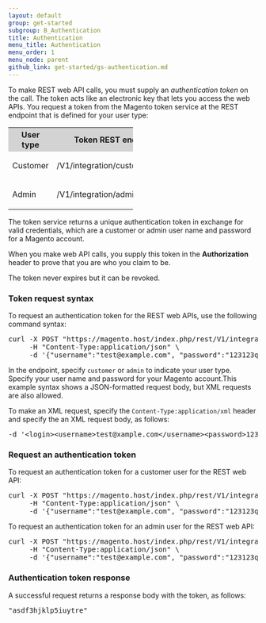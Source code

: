 ```yaml
---
layout: default
group: get-started
subgroup: B_Authentication
title: Authentication
menu_title: Authentication
menu_order: 1
menu_node: parent
github_link: get-started/gs-authentication.md
---
```


<p>To make REST web API calls, you must supply an <i>authentication token</i> on the call. The token acts like an electronic key that lets you access the web APIs. You request a token from the Magento token service at the REST endpoint that is defined for your user type:</p>
<table style="width:50%">
   <tr bgcolor="lightgray">
      <th>User type</th>
      <th>Token REST endpoint</th>
   </tr>
   <tr>
      <td>
         <p>Customer</p>
      </td>
      <td>
         <p>/V1/integration/customer/token</p>
      </td>
   </tr>
   <tr>
      <td>
         <p>Admin</p>
      </td>
      <td>
         <p>/V1/integration/admin/token</p>
      </td>
   </tr>
</table>
<p>The token service returns
   a unique authentication token in exchange for valid credentials, which are a customer or admin user name and password for a Magento account.
</p>
<p>When you make web API calls, you supply this token in the
   <b>Authorization</b> header to prove that you are who you claim to be.
</p>
<p>The token never expires but it can be revoked.
</p>
<a name="auth-request-syntax"></a>
<h3>Token request syntax</h3>
<p>To request an authentication token for the REST web APIs, use the following command syntax:</p>
<pre>curl -X POST "https://magento.host/index.php/rest/V1/integration/{customer|admin}/token" \
     -H "Content-Type:application/json" \
     -d '{"username":"test@example.com", "password":"123123q"}'</pre>
<p>In the endpoint, specify <code>customer</code> or <code>admin</code> to indicate your user type. Specify your user name and password for your Magento account.This example syntax shows a JSON-formatted request body, but XML requests are also allowed.</p>
<p>To make an XML request, specify the <code>Content-Type:application/xml</code> header and specify the an XML request body, as follows:</p>
<pre>-d '&lt;login>&lt;username>test@xample.com&lt;/username>&lt;password>123123q&lt;/password>&lt;/login>'</pre>
<a name="auth-request"></a>
<h3>Request an authentication token</h3>
<p>To request an authentication token for a customer user for the REST web API:</p>
<pre>curl -X POST "https://magento.host/index.php/rest/V1/integration/customer/token" \
     -H "Content-Type:application/json" \
     -d '{"username":"test@example.com", "password":"123123q"}'</pre>
<p>To request an authentication token for an admin user for the REST web API:</p>
<pre>curl -X POST "https://magento.host/index.php/rest/V1/integration/admin/token" \
     -H "Content-Type:application/json" \
     -d '{"username":"test@example.com", "password":"123123q"}'</pre>
<a name="auth-response"></a>
<h3>Authentication token response</h3>
<p>A successful request returns a response body with the token, as follows:</p>
<pre>"asdf3hjklp5iuytre"</pre>






